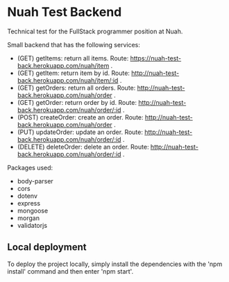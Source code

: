 # Nuah Test Backend

Technical test for the FullStack programmer position at Nuah.

Small backend that has the following services:

* (GET) getItems: return all items. Route: https://nuah-test-back.herokuapp.com/nuah/item .
* (GET) getItem: return item by id. Route: http://nuah-test-back.herokuapp.com/nuah/item/:id .
* (GET) getOrders: return all orders. Route: http://nuah-test-back.herokuapp.com/nuah/order .
* (GET) getOrder: return order by id. Route: http://nuah-test-back.herokuapp.com/nuah/order/:id .
* (POST) createOrder: create an order. Route: http://nuah-test-back.herokuapp.com/nuah/order .
* (PUT) updateOrder: update an order. Route: http://nuah-test-back.herokuapp.com/nuah/order/:id .
* (DELETE) deleteOrder: delete an order. Route: http://nuah-test-back.herokuapp.com/nuah/order/:id .

Packages used:

* body-parser
* cors
* dotenv
* express
* mongoose
* morgan
* validatorjs

## Local deployment

To deploy the project locally, simply install the dependencies with the 'npm install' command and then enter 'npm start'.
